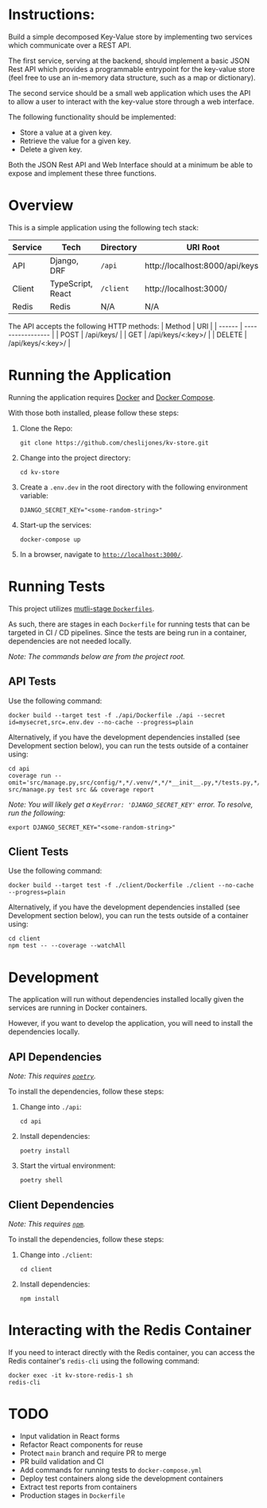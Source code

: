 # Instructions: 
Build a simple decomposed Key-Value store by implementing two services which communicate over a REST API. 

The first service, serving at the backend, should implement a basic JSON Rest API which provides a programmable entrypoint for the key-value store (feel free to use an in-memory data structure, such as a map or dictionary). 

The second service should be a small web application which uses the API to allow a user to interact with the key-value store through a web interface.

The following functionality should be implemented:

- Store a value at a given key.
- Retrieve the value for a given key.
- Delete a given key.

Both the JSON Rest API and Web Interface should at a minimum be able to expose and implement these three functions.

# Overview
This is a simple application using the following tech stack:

| Service | Tech              | Directory | URI Root                        | Port   |
| ------- | ----------------- | ----------| ------------------------------- | ------ |
| API     | Django, DRF       | `/api`    | http://localhost:8000/api/keys/ | `8000` |
| Client  | TypeScript, React | `/client` | http://localhost:3000/          | `3000` |
| Redis   | Redis             | N/A       | N/A                             | `6379` |

The API accepts the following HTTP methods:
| Method | URI               |
| ------ | ----------------- |
| POST   | /api/keys/        |
| GET    | /api/keys/<:key>/ |
| DELETE | /api/keys/<:key>/ |

# Running the Application
Running the application requires [Docker](https://docs.docker.com/get-docker/) and [Docker Compose](https://docs.docker.com/compose/).

With those both installed, please follow these steps:

1. Clone the Repo:

   ```
   git clone https://github.com/cheslijones/kv-store.git
   ```

2. Change into the project directory:

   ```
   cd kv-store
   ```

3. Create a `.env.dev` in the root directory with the following environment variable:

   ```
   DJANGO_SECRET_KEY="<some-random-string>"
   ```

4. Start-up the services:

   ```
   docker-compose up
   ```

5. In a browser, navigate to [`http://localhost:3000/`](http://localhost:3000).

# Running Tests
This project utilizes [mutli-stage `Dockerfiles`](https://docs.docker.com/develop/develop-images/multistage-build/).

As such, there are stages in each `Dockerfile` for running tests that can be targeted in CI / CD pipelines. Since the tests are being run in a container, dependencies are not needed locally.

*Note: The commands below are from the project root.*

## API Tests
Use the following command:

```
docker build --target test -f ./api/Dockerfile ./api --secret id=mysecret,src=.env.dev --no-cache --progress=plain
```

Alternatively, if you have the development dependencies installed (see Development section below), you can run the tests outside of a container using:

```
cd api
coverage run --omit='src/manage.py,src/config/*,*/.venv/*,*/*__init__.py,*/tests.py,*/admin.py' src/manage.py test src && coverage report
```
*Note: You will likely get a `KeyError: 'DJANGO_SECRET_KEY'` error. To resolve, run the following:*

```
export DJANGO_SECRET_KEY="<some-random-string>"
```

## Client Tests
Use the following command:

```
docker build --target test -f ./client/Dockerfile ./client --no-cache --progress=plain
```

Alternatively, if you have the development dependencies installed (see Development section below), you can run the tests outside of a container using:

```
cd client
npm test -- --coverage --watchAll
```

# Development
The application will run without dependencies installed locally given the services are running in Docker containers.

However, if you want to develop the application, you will need to install the dependencies locally.

## API Dependencies
*Note: This requires [`poetry`](https://python-poetry.org/docs/#installation).*

To install the dependencies, follow these steps:

1. Change into `./api`:

   ```
   cd api
   ```  

2. Install dependencies:

   ```
   poetry install
   ```

3. Start the virtual environment:

   ```
   poetry shell
   ```

## Client Dependencies
*Note: This requires [`npm`]( https://nodejs.org/en/download/package-manager/).*

To install the dependencies, follow these steps:

1. Change into `./client`:

   ```
   cd client
   ```  

2. Install dependencies:

   ```
   npm install
   ```

# Interacting with the Redis Container
If you need to interact directly with the Redis container, you can access the Redis container's `redis-cli` using the following command:
```
docker exec -it kv-store-redis-1 sh 
redis-cli
```

# TODO
- Input validation in React forms
- Refactor React components for reuse
- Protect `main` branch and require PR to merge
- PR build validation and CI
- Add commands for running tests to `docker-compose.yml`
- Deploy test containers along side the development containers
- Extract test reports from containers
- Production stages in `Dockerfile`